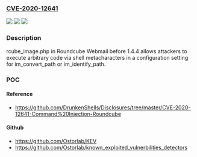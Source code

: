 ### [CVE-2020-12641](https://cve.mitre.org/cgi-bin/cvename.cgi?name=CVE-2020-12641)
![](https://img.shields.io/static/v1?label=Product&message=n%2Fa&color=blue)
![](https://img.shields.io/static/v1?label=Version&message=n%2Fa&color=blue)
![](https://img.shields.io/static/v1?label=Vulnerability&message=n%2Fa&color=brighgreen)

### Description

rcube_image.php in Roundcube Webmail before 1.4.4 allows attackers to execute arbitrary code via shell metacharacters in a configuration setting for im_convert_path or im_identify_path.

### POC

#### Reference
- https://github.com/DrunkenShells/Disclosures/tree/master/CVE-2020-12641-Command%20Injection-Roundcube

#### Github
- https://github.com/Ostorlab/KEV
- https://github.com/Ostorlab/known_exploited_vulnerbilities_detectors

